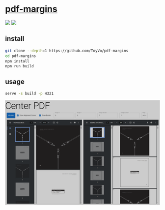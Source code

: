 # [pdf-margins](https://github.com/ToyVo/pdf-margins)

![](https://img.shields.io/github/license/ToyVo/pdf-margins) ![](https://img.shields.io/github/last-commit/scillidan/pdf-margins/main?label=last%20commit%20(fork))

## install

```sh
git clone --depth=1 https://github.com/ToyVo/pdf-margins
cd pdf-margins
npm install
npm run build
```

## usage

```sh
serve -s build -p 4321
```

![pdf-margins](/_image/optWeb/pdf-margins.png)
